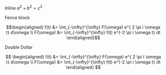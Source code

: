 <link rel="stylesheet" href="https://cdn.jsdelivr.net/npm/katex@0.16.3/dist/katex.min.css" integrity="sha384-Juol1FqnotbkyZUT5Z7gUPjQ9gzlwCENvUZTpQBAPxtusdwFLRy382PSDx5UUJ4/" crossorigin="anonymous">
<script defer src="https://cdn.jsdelivr.net/npm/katex@0.16.3/dist/katex.min.js" integrity="sha384-97gW6UIJxnlKemYavrqDHSX3SiygeOwIZhwyOKRfSaf0JWKRVj9hLASHgFTzT+0O" crossorigin="anonymous"></script>
<script defer src="https://cdn.jsdelivr.net/npm/katex@0.16.3/dist/contrib/auto-render.min.js" integrity="sha384-+VBxd3r6XgURycqtZ117nYw44OOcIax56Z4dCRWbxyPt0Koah1uHoK0o4+/RRE05" crossorigin="anonymous"></script>
<script>
    document.addEventListener("DOMContentLoaded", function() {
        renderMathInElement(document.body, {
          // customised options
          // • auto-render specific keys, e.g.:
          delimiters: [
            {left: "```math", right: "```", display: true},
            {left: "$$", right: "$$", display: true},
            {left: "$", right: "$", display: true}
          ],
          // • rendering keys, e.g.:
          throwOnError : false
        });
    });
</script>

Inline $a^2 + b^2 = c^2$

Fence block

```math
\begin{aligned}
f(t)      &= \int_{-\infty}^{\infty} F(\omega) e^{ 2 \pi i \omega t} d\omega \\
F(\omega) &= \int_{-\infty}^{\infty} f(t)      e^{-2 \pi i \omega t} dt
\end{aligned}
```

Double Dollar

$$
\begin{aligned}
f(t)      &= \int_{-\infty}^{\infty} F(\omega) e^{ 2 \pi i \omega t} d\omega \\
F(\omega) &= \int_{-\infty}^{\infty} f(t)      e^{-2 \pi i \omega t} dt
\end{aligned}
$$
